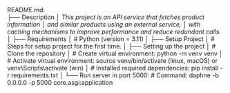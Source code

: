 README.md:  
    ├── Description
    │   _This project is an API service that fetches product information 
    │   and similar products using an external service, 
    │   with caching mechanisms to improve performance and reduce redundant calls._
    │
    ├── Requirements
    │   # Python (version = 3.11)
    │
    ├── Setup Project
    │   # Steps for setup project for the first time.
    │
    ├── Setting up the project
    │   # Clone the repository
    │   # Create virtual environment: python -m venv venv
    │   # Activate virtual environment: source venv/bin/activate (linux, macOS) or venv\Scripts\activate (win)
    │   # Installed required dependencies: pip install -r requirements.txt
    │
    └── Run server in port 5000:
        # Command: daphne -b 0.0.0.0 -p 5000 core.asgi:application
    